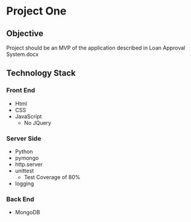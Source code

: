 # Project One
## Objective
Project should be an MVP of the application described in Loan Approval System.docx
## Technology Stack
### Front End
* Html
* CSS
* JavaScript
  * No JQuery
### Server Side
* Python
* pymongo
* http.server
* unittest
  * Test Coverage of 80%
* logging
### Back End
* MongoDB